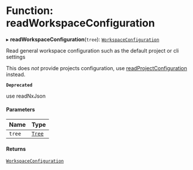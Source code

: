 # Function: readWorkspaceConfiguration

▸ **readWorkspaceConfiguration**(`tree`): [`WorkspaceConfiguration`](../../devkit/documents/WorkspaceConfiguration)

Read general workspace configuration such as the default project or cli settings

This does _not_ provide projects configuration, use [readProjectConfiguration](../../devkit/documents/readProjectConfiguration) instead.

**`Deprecated`**

use readNxJson

#### Parameters

| Name   | Type                                  |
| :----- | :------------------------------------ |
| `tree` | [`Tree`](../../devkit/documents/Tree) |

#### Returns

[`WorkspaceConfiguration`](../../devkit/documents/WorkspaceConfiguration)
